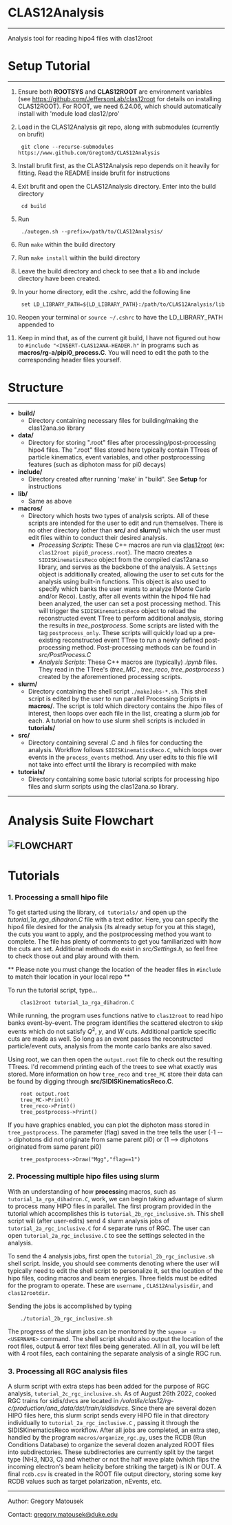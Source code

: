 # CLAS12Analysis
---
Analysis tool for reading hipo4 files with clas12root
# Setup Tutorial
---
1. Ensure both **ROOTSYS** and **CLAS12ROOT** are environment variables (see https://github.com/JeffersonLab/clas12root for details on installing CLAS12ROOT). For ROOT, we need 6.24.06, which should automatically install with 'module load clas12/pro'

2. Load in the CLAS12Analysis git repo, along with submodules (currently on brufit)

        git clone --recurse-submodules https://www.github.com/Gregtom3/CLAS12Analysis

3. Install brufit first, as the CLAS12Analysis repo depends on it heavily for fitting. Read the README inside brufit for instructions

4. Exit brufit and open the CLAS12Analysis directory. Enter into the build directory

        cd build
        

5. Run 

        ./autogen.sh --prefix=/path/to/CLAS12Analysis/


6. Run `make` within the build directory

7. Run `make install` within the build directory

8. Leave the build directory and check to see that a lib and include directory have been created.

9. In your home directory, edit the .cshrc, add the following line

        set LD_LIBRARY_PATH=${LD_LIBRARY_PATH}:/path/to/CLAS12Analysis/lib
        
10. Reopen your terminal or `source ~/.cshrc` to have the LD_LIBRARY_PATH appended to

11. Keep in mind that, as of the current git build, I have not figured out how to `#include "<INSERT-CLAS12ANA-HEADER.h"` in programs such as **macros/rg-a/pipi0_process.C**. You will need to edit the path to the corresponding header files yourself. 

# Structure
---
- **build/**
    - Directory containing necessary files for building/making the clas12ana.so library
- **data/**
    - Directory for storing ".root" files after processing/post-processing hipo4 files. The ".root" files stored here typically contain TTrees of particle kinematics, event variables, and other postprocessing features (such as diphoton mass for pi0 decays)
- **include/**
    - Directory created after running 'make' in "build". See **Setup** for instructions
- **lib/**
    - Same as above
- **macros/**
    - Directory which hosts two types of analysis scripts. All of these scripts are intended for the user to edit and run themselves. There is no other directory (other than **src/** and **slurm/**) which the user must edit files within to conduct their desired analysis.
        - *Processing Scripts*: These C++ macros are run via [clas12root](https://github.com/JeffersonLab/clas12root) (ex: `clas12root pipi0_process.root`). The macro creates a `SIDISKinematicsReco` object from the compiled clas12ana.so library, and serves as the backbone of the analysis. A `Settings` object is additionally created, allowing the user to set cuts for the analysis using built-in functions. This object is also used to specify which banks the user wants to analyze (Monte Carlo and/or Reco). Lastly, after all events within the hipo4 file had been analyzed, the user can set a post processing method. This will trigger the `SIDISKinematicsReco` object to reload the reconstructed event TTree to perform additional analysis, storing the results in *tree_postprocess*. Some scripts are listed with the tag `postprocess_only`. These scripts will quickly load up a pre-existing reconstructed event TTree to run a newly defined post-processing method. Post-processing methods can be found in *src/PostProcess.C*
        - *Analysis Scripts*: These C++ macros are (typically) *.ipynb* files. They read in the TTree's (*tree_MC* , *tree_reco*, *tree_postprocess* ) created by the aforementioned processing scripts. 
- **slurm/**
    - Directory containing the shell script `./makeJobs-*.sh`. This shell script is edited by the user to run parallel Processing Scripts in **macros/**. The script is told which directory contains the .hipo files of interest, then loops over each file in the list, creating a slurm job for each. A tutorial on how to use slurm shell scripts is included in **tutorials/**
- **src/**
    - Directory containing several .C and .h files for conducting the analysis. Workflow follows `SIDISKinematicsReco.C`, which loops over events in the `process_events` method. Any user edits to this file will not take into effect until the library is recompiled with make
- **tutorials/**
    - Directory containing some basic tutorial scripts for processing hipo files and slurm scripts using the clas12ana.so library.
---
# Analysis Suite Flowchart
![FLOWCHART](/util/poster.png)
---
# Tutorials

### 1. Processing a small hipo file


To get started using the library, `cd tutorials/` and open up the *tutorial_1a_rga_dihadron.C* file with a text editor. Here, you can specify the hipo4 file desired for the analysis (its already setup for you at this stage), the cuts you want to apply, and the postprocessing method you want to complete. The file has plenty of comments to get you familiarized with how the cuts are set. Additional methods do exist in *src/Settings.h*, so feel free to check those out and play around with them.

** Please note you must change the location of the header files in `#include` to match their location in your local repo **

To run the tutorial script, type...

        clas12root tutorial_1a_rga_dihadron.C
        
While running, the program uses functions native to `clas12root` to read hipo banks event-by-event. The program identifies the scattered electron to skip events which do not satisfy $Q^{2}$, $y$, and $W$ cuts. Additional particle specific cuts are made as well. So long as an event passes the reconstructed particle/event cuts, analysis from the monte carlo banks are also saved.

Using root, we can then open the `output.root` file to check out the resulting TTrees. I'd recommend printing each of the trees to see what exactly was stored. More information on how `tree_reco` and `tree_MC` store their data can be found by digging through **src/SIDISKinematicsReco.C**.

        root output.root
        tree_MC->Print()
        tree_reco->Print()
        tree_postprocess->Print()
        
If you have graphics enabled, you can plot the diphoton mass stored in `tree_postprocess`. The parameter (flag) saved in the tree tells the user (-1 --> diphotons did not originate from same parent pi0) or (1 --> diphotons originated from same parent pi0)

        tree_postprocess->Draw("Mgg","flag==1")

### 2. Processing multiple hipo files using slurm

With an understanding of how **process**ing macros, such as `tutorial_1a_rga_dihadron.C`, work, we can begin taking advantage of slurm to process many HIPO files in parallel. The first program provided in the tutorial which accomplishes this is `tutorial_2b_rgc_inclusive.sh`. This shell script will (after user-edits) send 4 slurm analysis jobs of  `tutorial_2a_rgc_inclusive.C` for 4 separate runs of RGC. The user can open `tutorial_2a_rgc_inclusive.C` to see the settings selected in the analysis.

To send the 4 analysis jobs, first open the `tutorial_2b_rgc_inclusive.sh` shell script. Inside, you should see comments denoting where the user will typically need to edit the shell script to personalize it, set the location of the hipo files, coding macros and beam energies. Three fields must be edited for the program to operate. These are `username` , `CLAS12Analysisdir`, and `clas12rootdir`.

Sending the jobs is accomplished by typing

        ./tutorial_2b_rgc_inclusive.sh
        
The progress of the slurm jobs can be monitored by the `squeue -u <USERNAME>` command. The shell script should also output the location of the root files, output & error text files being generated. All in all, you will be left with 4 root files, each containing the separate analysis of a single RGC run.

### 3. Processing all RGC analysis files

A slurm script with extra steps has been added for the purpose of RGC analysis, `tutorial_2c_rgc_inclusive.sh`. As of August 26th 2022, cooked RGC trains for sidis/dvcs are located in */volatile/clas12/rg-c/production/ana_data/dst/train/sidisdvcs*. Since there are several dozen HIPO files here, this slurm script sends every HIPO file in that directory individually to `tutorial_2a_rgc_inclusive.C` , passing it through the SIDISKinematicsReco workflow. After all jobs are completed, an extra step, handled by the program `macros/organize_rgc.py`, uses the RCDB (Run Conditions Database) to organize the several dozen analyzed ROOT files into subdirectories. These subdirectories are currently split by the target type (NH3, ND3, C) and whether or not the half wave plate (which flips the incoming electron's beam helicity before striking the target) is IN or OUT. A final `rcdb.csv` is created in the ROOT file output directory, storing some key RCDB values such as target polarization, nEvents, etc.



---
Author: Gregory Matousek

Contact: gregory.matousek@duke.edu
